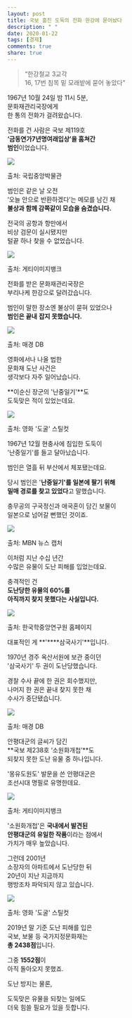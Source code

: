 ```yaml
---
layout: post
title: 국보 훔친 도둑의 전화 한강에 묻어놨다
description: " "
date: 2020-01-22
tags: [경제]
comments: true
share: true
---
```



> “한강철교 3교각  
> 16, 17번 침목 밑 모래밭에 묻어 놓았다”

1967년 10월 24일 밤 11시 5분,  
문화재관리국장에게  
한 통의 전화가 걸려왔습니다.  
  
전화를 건 사람은 국보 제119호  
**‘금동연가7년명여래입상’을 훔쳐간**  
**범인**이었습니다.

![](https://post-phinf.pstatic.net/MjAyMDExMTdfMjg5/MDAxNjA1NTcxNDM0Nzkx.uolhYJabxfhkQIJ3k5rSTgEbk1qU9j6vAeyzyZu9dDYg.b7OKJN1F6s_r0-cJ4xjk_8qwMp8xLCpgwZ-uhtB7HQQg.PNG/1._%EA%B5%AD%EB%A6%BD%EC%A4%91%EC%95%99%EB%B0%95%EB%AC%BC%EA%B4%80_%EC%B5%9C%EC%A2%85.png?type=w1200)

출처: 국립중앙박물관

범인은 같은 날 오전  
‘오늘 안으로 반환하겠다’는 메모를 남긴 채  
**불상과 함께 감쪽같이 모습을 숨겼습니다.**  
  
전국의 공항과 항만에서  
비상 검문이 실시됐지만  
털끝 하나 찾을 수 없었습니다.

![](https://post-phinf.pstatic.net/MjAyMDExMTdfNDkg/MDAxNjA1NTcxNDU2NDUx.0wcxGSOFnXnyp9VgqE40b2sHvXFH9lyuUTkz0WgQCpog.ZHvdjLkNK2S4117ZxeNtrEzhqm4xXaxM_tgkF0venecg.PNG/2._%EA%B2%8C%ED%8B%B0%EC%B5%9C%EC%A2%851.png?type=w1200)

출처: 게티이미지뱅크

전화를 받은 문화재관리국장은  
부리나케 한강으로 달려갔습니다.  
  
범인이 말한 장소엔 불상이 묻혀 있었으나  
**범인은 끝내** **잡지 못했습니다.**

![](https://post-phinf.pstatic.net/MjAyMDExMTdfMzAg/MDAxNjA1NTcxNDc0ODU1.n5gM7vC8_jpEZERTISbhxK_3-DgutNYf1Z8hOJfGCYkg.ivjcBgrfmvotASVoQk2hEwgWoGYDpf8H1K-ZDY83L0Ug.PNG/3._%EB%A7%A4%EA%B2%BD%EC%B5%9C%EC%A2%85.png?type=w1200)

출처: 매경 DB

영화에서나 나올 법한  
문화재 도난 사건은  
생각보다 자주 일어났습니다.  
  
**이순신 장군의 '난중일기'**도  
도둑맞은 적이 있었는데요.

![](https://post-phinf.pstatic.net/MjAyMDExMTdfMjIy/MDAxNjA1NTcxNDk4OTI4.wAAmYq9mvbmdlN40kL5G8FyL3Wxrp5NOx4N9JUdQjUMg.1A_DaX3pemoDs8N1YN-QpPxjTaaQ9pwfxPhdgFOPVfQg.PNG/4._%EB%8F%84%EA%B5%B4%EC%8A%A4%ED%8B%B8%EC%BB%B72.png?type=w1200)

출처: 영화 '도굴' 스틸컷

1967년 12월 현충사에 침입한 도둑이  
'난중일기'를 들고 달아났습니다.  
  
범인은 열흘 뒤 부산에서 체포됐는데요.  
  
당시 범인은 '**난중일기'를 일본에 팔기 위해**  
**밀매 경로를 찾고 있었다**고 말했습니다.  
  
충무공의 구국정신과 애국혼이 담긴 보물이  
일본으로 넘어갈 뻔했던 것이죠.

![](https://post-phinf.pstatic.net/MjAyMDExMTdfNTgg/MDAxNjA1NTcxNTM0OTYy.00FYsnVLRd7cPHEJTLLb23gLhv9QMgfUAJuAfO99LD8g.BxjlEmglcKivUAx4dILu4uFqbWYihf52eQSgLjsW6pwg.PNG/8._%EC%B5%9C%EC%A2%85.png?type=w1200)

출처: MBN 뉴스 캡처

이처럼 지난 수십 년간  
수많은 유물이 도난 피해를 입었는데요.  
  
충격적인 건  
**도난당한 유물의 60%를**  
**아직까지 찾지 못했다는 사실입니다.**

![](https://post-phinf.pstatic.net/MjAyMDExMTdfMTg1/MDAxNjA1NTcxNTU3NDg2._767A0zeUqLNce67WuAlGMwh9R5Y_QbvysuywKscGMcg.dW_PpTIRxgJyOq0iVRUJ0kz0WBOnsUQKNCqRRmrBA5gg.PNG/6._%EC%82%BC%EA%B5%AD%EC%82%AC%EA%B8%B0_%ED%95%9C%EA%B5%AD%ED%95%99%EC%A4%91%EC%95%99%EC%97%B0%EA%B5%AC%EC%9B%90.png?type=w1200)

출처: 한국학중앙연구원 홈페이지

대표적인 게  **'****삼국사기'**입니다.  
  
1970년 경주 옥산서원에 보관 중이던  
'삼국사기' 두 권이 도난당했습니다.  
  
경찰 수사 끝에 한 권은 회수했지만,  
나머지 한 권은 끝내 찾지 못한 채  
수사가 중단됐습니다.

![](https://post-phinf.pstatic.net/MjAyMDExMTdfOTkg/MDAxNjA1NTcxNTg0MTMw.ZlGpUAq4OYjLjxe9uiRTNU3rOMN1bMcJWWGy9aXkPuAg.gelrBzZux5yVj9zjXmg4KwokbdcnLJtzJLU7kLzrf0Qg.PNG/7._%EC%86%8C%EC%9B%90%ED%99%94%EA%B0%9C%EC%B2%A9_%EB%A7%A4%EA%B2%BD.png?type=w1200)

출처: 매경 DB

안평대군의 글씨가 담긴  
**국보 제238호 ‘소원화개첩’**도  
되찾지 못한 도난 유물 중 하나입니다.  
  
'몽유도원도' 발문을 쓴 안평대군은  
조선시대 명필로 유명한데요.

![](https://post-phinf.pstatic.net/MjAyMDExMTdfMTA0/MDAxNjA1NTcxNjAyMDk5.jCPSOXLKqqzTAR15Wzb0Se-Ajz_-BeiNVNOVlHMHX1Eg.I9wjOR48XCCtlU0QX03ZRxV-j01ZuGfXRi56EakdnGYg.PNG/2._%EA%B2%8C%ED%8B%B0%EC%B5%9C%EC%A2%85.png?type=w1200)

출처: 게티이미지뱅크

'소원화개첩'은  **국내에서 발견된**  
**안평대군의 유일한 작품**이라는 점에서  
가치가 매우 높았습니다.  
  
그런데 2001년  
소장자의 아파트에서 도난당한 뒤  
20년이 지난 지금까지  
행방조차 파악되지 않고 있습니다.

![](https://post-phinf.pstatic.net/MjAyMDExMTdfMjg0/MDAxNjA1NTcxNjE5MjM4.RT8NeMgH2q8-JNxNcp2z-eVyPnJ2MwE2Yg0Ij8T4amIg.EkKjIxpChFtKUkY6AWmap2MvL0AbbGZcb74YwmVLZhgg.PNG/4._%EB%8F%84%EA%B5%B4_%EC%8A%A4%ED%8B%B8%EC%BB%B7_%EC%B5%9C%EC%A2%85.png?type=w1200)

출처: 영화 '도굴' 스틸컷

2019년 말 기준 도난 피해를 입은  
국보, 보물 등 국가지정문화재는  
**총 2438점**입니다.  
  
그중  **1552점**이  
아직 돌아오지 못했죠.  
  
도난 방지는 물론,  
  
도둑맞은 유물을 되찾는 일에도  
더욱 힘쓸 필요가 있을 듯합니다.